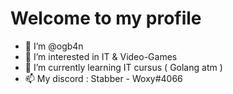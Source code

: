 # Welcome to my profile

- 👋 I’m @ogb4n
- 👀 I’m interested in IT & Video-Games
- 🌱 I’m currently learning IT cursus ( Golang atm ) 
- 📫 My discord : Stabber - Woxy#4066

<!---
ogb4n/ogb4n is a ✨ special ✨ repository because its `README.md` (this file) appears on your GitHub profile.
You can click the Preview link to take a look at your changes.
--->
